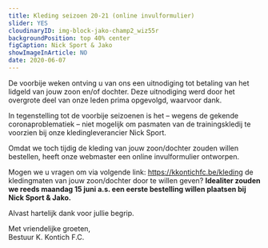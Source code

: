 ```yaml
---
title: Kleding seizoen 20-21 (online invulformulier)
slider: YES 
cloudinaryID: img-block-jako-champ2_wiz55r
backgroundPosition: top 40% center
figCaption: Nick Sport & Jako
showImageInArticle: NO
date: 2020-06-07
---
```

<p>De voorbije weken ontving u van ons een uitnodiging tot betaling van het lidgeld van jouw zoon en/of dochter. Deze uitnodiging werd door het overgrote deel van onze leden prima opgevolgd, waarvoor dank.</p>

<p>In tegenstelling tot de voorbije seizoenen is het – wegens de gekende coronaproblematiek – niet mogelijk om pasmaten van de trainingskledij te voorzien bij onze kledingleverancier Nick Sport.</p>

<p>Omdat we toch tijdig de kleding van jouw zoon/dochter zouden willen bestellen, heeft onze webmaster een online invulformulier ontworpen.</p>

<p>Mogen we u vragen om via volgende link: <a href="https://kkontichfc.be/kleding" target="_blank" title="Kleding K. Kontich F.C.">https://kkontichfc.be/kleding</a> de kledingmaten van jouw zoon/dochter door te willen geven? <b>Idealiter zouden we reeds maandag 15 juni a.s. een eerste bestelling willen plaatsen bij Nick Sport & Jako.</b></p>

<p>Alvast hartelijk dank voor jullie begrip.</p>

<p>Met vriendelijke groeten,
<br>Bestuur K. Kontich F.C.</p>
